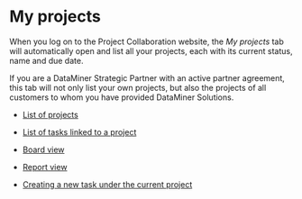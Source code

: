 # My projects

When you log on to the Project Collaboration website, the *My projects* tab will automatically open and list all your projects, each with its current status, name and due date.

If you are a DataMiner Strategic Partner with an active partner agreement, this tab will not only list your own projects, but also the projects of all customers to whom you have provided DataMiner Solutions.

- [List of projects](List_of_projects.md)

- [List of tasks linked to a project](List_of_tasks_linked_to_a_project.md)

- [Board view](Board_view.md)

- [Report view](Report_view.md)

- [Creating a new task under the current project](Creating_a_new_task_under_the_current_project.md)
